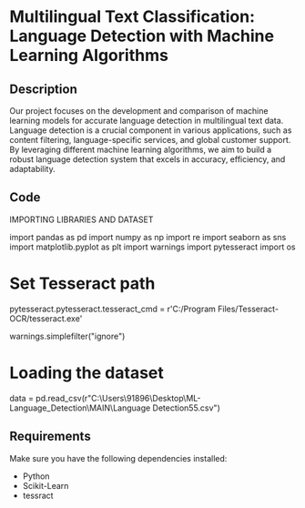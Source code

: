 # Multilingual Text Classification: Language Detection with Machine Learning Algorithms


## Description

Our project focuses on the development and comparison of machine learning models for accurate language detection in multilingual text data. Language detection is a crucial component in various applications, such as content filtering, language-specific services, and global customer support. By leveraging different machine learning algorithms, we aim to build a robust language detection system that excels in accuracy, efficiency, and adaptability.

## Code 

IMPORTING LIBRARIES AND DATASET

import pandas as pd
import numpy as np
import re
import seaborn as sns
import matplotlib.pyplot as plt
import warnings
import pytesseract
import os

# Set Tesseract path
pytesseract.pytesseract.tesseract_cmd = r'C:/Program Files/Tesseract-OCR/tesseract.exe'

warnings.simplefilter("ignore")

# Loading the dataset
data = pd.read_csv(r"C:\Users\91896\Desktop\ML-Language_Detection\MAIN\Language Detection55.csv")


## Requirements

Make sure you have the following dependencies installed:

- Python 
- Scikit-Learn 
- tessract
